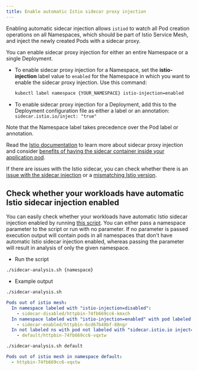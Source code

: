 ```yaml
---
title: Enable automatic Istio sidecar proxy injection
---
```


Enabling automatic sidecar injection allows `istiod` to watch all Pod creation operations on all Namespaces, which should be part of Istio Service Mesh, and inject the newly created Pods with a sidecar proxy.

You can enable sidecar proxy injection for either an entire Namespace or a single Deployment.

* To enable sidecar proxy injection for a Namespace, set the **istio-injection** label value to `enabled` for the Namespace in which you want to enable the sidecar proxy injection. Use this command:

   ```bash
   kubectl label namespace {YOUR_NAMESPACE} istio-injection=enabled
   ```

* To enable sidecar proxy injection for a Deployment, add this to the Deployment configuration file as either a label or an annotation: `sidecar.istio.io/inject: "true"`

Note that the Namespace label takes precedence over the Pod label or annotation.

Read the [Istio documentation](https://istio.io/docs/setup/kubernetes/additional-setup/sidecar-injection/) to learn more about sidecar proxy injection and consider [benefits of having the sidecar container inside your application pod](../../01-overview/main-areas/service-mesh/smsh-03-istio-sidecars-in-kyma.md).

If there are issues with the Istio sidecar, you can check whether there is an [issue with the sidecar injection](../troubleshooting/service-mesh/smsh-03-istio-no-sidecar.md) or a [mismatching Istio version](../troubleshooting/service-mesh/smsh-04-istio-sidecar-version.md).

## Check whether your workloads have automatic Istio sidecar injection enabled

You can easily check whether your workloads have automatic Istio sidecar injection enabled by running [this script](../assets/sidecar-analysis.sh). You can either pass a namespace parameter to the script or run with no parameter. If no parameter is passed execution output will contain pods in all namespaces that don't have automatic Istio sidecar injection enabled, whereas passing the parameter will result in analysis of only the given namespace.

* Run the script

```bash
./sidecar-analysis.sh {namespace}
```

* Example output

```bash
./sidecar-analysis.sh
```

```yaml
Pods out of istio mesh:
  In namespace labeled with "istio-injection=disabled":
    - sidecar-disabled/httpbin-74fb669cc6-kmxch
  In namespace labeled with "istio-injection=enabled" with pod labeled with "sidecar.istio.io/inject=false":
    - sidecar-enabled/httpbin-6cd67b48bf-88ngr
  In not labeled ns with pod not labeled with "sidecar.istio.io inject=true":
    - default/httpbin-74fb669cc6-vqxtw
```

```bash
./sidecar-analysis.sh default
```

```yaml
Pods out of istio mesh in namespace default:
  - httpbin-74fb669cc6-vqxtw
```
